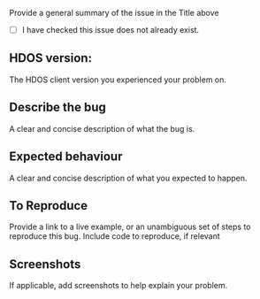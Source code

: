  Provide a general summary of the issue in the Title above

 - [ ] I have checked this issue does not already exist.

## HDOS version:
The HDOS client version you experienced your problem on.

## Describe the bug
 A clear and concise description of what the bug is.

## Expected behaviour
A clear and concise description of what you expected to happen.

## To Reproduce
Provide a link to a live example, or an unambiguous set of steps to
reproduce this bug. Include code to reproduce, if relevant

## Screenshots
 If applicable, add screenshots to help explain your problem.
